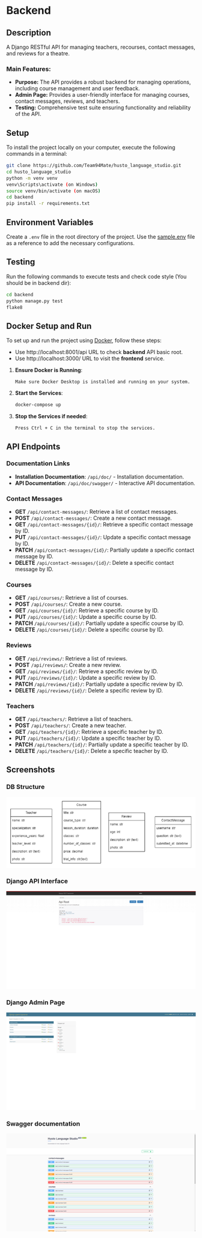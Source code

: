 # Backend

## Description
A Django RESTful API for managing teachers, recourses, contact messages, and reviews for a theatre.

### Main Features:
- **Purpose:** The API provides a robust backend for managing operations, including course management and user feedback.
- **Admin Page:** Provides a user-friendly interface for managing courses, contact messages, reviews, and teachers.
- **Testing:** Comprehensive test suite ensuring functionality and reliability of the API.


## Setup
To install the project locally on your computer, execute the following commands in a terminal:
```bash
git clone https://github.com/Team94Mate/husto_language_studio.git
cd husto_language_studio
python -m venv venv
venv\Scripts\activate (on Windows)
source venv/bin/activate (on macOS)
cd backend
pip install -r requirements.txt
```

## Environment Variables
Create a `.env` file in the root directory of the project. Use the [sample.env](sample.env) file as a reference to add the necessary configurations.


## Testing
Run the following commands to execute tests and check code style (You should be in backend dir):
```bash
cd backend
python manage.py test
flake8
 ```


## Docker Setup and Run
To set up and run the project using [Docker](https://www.docker.com/get-started/), follow these steps:

- Use http://localhost:8001/api URL to check **backend** API basic root.
- Use http://localhost:3000/ URL to visit the **frontend** service.

1. **Ensure Docker is Running**:
    ```text
    Make sure Docker Desktop is installed and running on your system.
    ```
   
2. **Start the Services**:
    ```bash
    docker-compose up
    ```

3. **Stop the Services if needed**:
   ```text
   Press Ctrl + C in the terminal to stop the services.
   ```


## API Endpoints

### Documentation Links
- **Installation Documentation**: `/api/doc/` - Installation documentation.
- **API Documentation**: `/api/doc/swagger/` - Interactive API documentation.

### Contact Messages
- **GET** `/api/contact-messages/`: Retrieve a list of contact messages.
- **POST** `/api/contact-messages/`: Create a new contact message.
- **GET** `/api/contact-messages/{id}/`: Retrieve a specific contact message by ID.
- **PUT** `/api/contact-messages/{id}/`: Update a specific contact message by ID.
- **PATCH** `/api/contact-messages/{id}/`: Partially update a specific contact message by ID.
- **DELETE** `/api/contact-messages/{id}/`: Delete a specific contact message by ID.

### Courses
- **GET** `/api/courses/`: Retrieve a list of courses.
- **POST** `/api/courses/`: Create a new course.
- **GET** `/api/courses/{id}/`: Retrieve a specific course by ID.
- **PUT** `/api/courses/{id}/`: Update a specific course by ID.
- **PATCH** `/api/courses/{id}/`: Partially update a specific course by ID.
- **DELETE** `/api/courses/{id}/`: Delete a specific course by ID.

### Reviews
- **GET** `/api/reviews/`: Retrieve a list of reviews.
- **POST** `/api/reviews/`: Create a new review.
- **GET** `/api/reviews/{id}/`: Retrieve a specific review by ID.
- **PUT** `/api/reviews/{id}/`: Update a specific review by ID.
- **PATCH** `/api/reviews/{id}/`: Partially update a specific review by ID.
- **DELETE** `/api/reviews/{id}/`: Delete a specific review by ID.

### Teachers
- **GET** `/api/teachers/`: Retrieve a list of teachers.
- **POST** `/api/teachers/`: Create a new teacher.
- **GET** `/api/teachers/{id}/`: Retrieve a specific teacher by ID.
- **PUT** `/api/teachers/{id}/`: Update a specific teacher by ID.
- **PATCH** `/api/teachers/{id}/`: Partially update a specific teacher by ID.
- **DELETE** `/api/teachers/{id}/`: Delete a specific teacher by ID.


## Screenshots
### DB Structure
![DB Structure](screenshots/db_structure.png "Database Structure")

### Django API Interface
![Django API Interface](screenshots/django_interface.png "Django API Interface")

### Django Admin Page
![Django admin API Interface](screenshots/django_admin_interface.png "Django admin API Interface")

### Swagger documentation
![Swagger documentation Interface](screenshots/swagger_documentation_interface.png "Swagger documentation interface")
